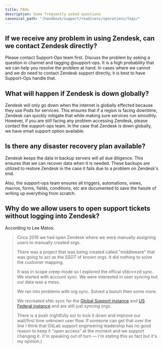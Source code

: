```yaml
---
title: FAQs
description: Some frequently asked questions
canonical_path: "/handbook/support/readiness/operations/faqs/"
---
```


## If we receive any problem in using Zendesk, can we contact Zendesk directly?

Please contact Support-Ops team first. Discuss the problem by asking a question
in channel and tagging @support-ops. It is a high probability that we can help
you resolve the problem at hand. In cases where we cannot and we do need to
contact Zendesk support directly, it is best to have Support-Ops handle that.

## What will happen if Zendesk is down globally?

Zendesk will only go down when the internet is globally effected because they
use Pods for services. This ensures that if a region is facing downtime, Zendesk
can quickly mitigate that while making sure services run smoothly. However, if
you are still facing any problem accessing Zendesk, please contact the
support-ops team. In the case that Zendesk is down globally, we have email
support option available.

## Is there any disaster recovery plan available?

Zendesk keeps the data in backup servers will all due diligence. This ensures
that we can recover data when it is needed. These backups are utilized to
restore Zendesk in the case it fails due to a problem on Zendesk's end.

Also, the support-ops team ensures all triggers, automations, views, macros,
forms, fields, conditions, etc are documented to save the hassle of writing up
everything from scratch.

## Why do we allow users to open support tickets without logging into Zendesk?

According to Lee Matos:

> Circa 2016 we had open Zendesk where we were manually assigning users to manually created orgs.
>
> There was a project that was being created called "middleware" that was going to act as the SSOT of known orgs. It did nothing to solve the customer mapping.
>
> It was in scope creep mode so I explored the offical sfdc<->zd sync. We started with account sync. We were interested in user syncing but our data was a mess.
>
> We ran into problems with org sync. Solved a bunch then some more.
>
> We recreated sfdc sync for the [Global Support instance](/handbook/support/support-ops/responsibilities.html#account---organization-sync-from-salesforce) and [US Federal instance](/handbook/support/support-ops/responsibilities.html#sfdcus-federal-zendesk-sync) and are still just syncing orgs.
>
> There is a push (rightfully so) to lock it down and improve our wall/first time unknown user flow. If someone can get that over the line I think that GitLab support engineering leadership has no good reason to keep it "open access" at the moment and we support changing it. (I'm speaking out of turn — I'm stating this as fact but it's my opinion.)
